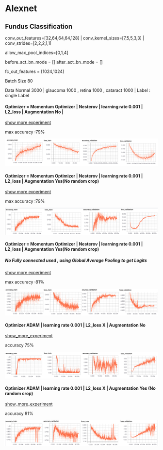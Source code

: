 # Alexnet

## Fundus Classification 

conv_out_features=[32,64,64,64,128] | conv_kernel_sizes=[7,5,5,3,3] | conv_strides=[2,2,2,1,1]

allow_max_pool_indices=[0,1,4]

before_act_bn_mode = [] after_act_bn_mode = []

fc_out_features = [1024,1024]

Batch Size 80 

Data Normal 3000 | glaucoma 1000 , retina 1000 , cataract 1000 | Label : single Label 



#### Optimizer = Momentum Optimizer | Nesterov | learning rate 0.001 | L2_loss | Augmentation No | 
[show more experiment](https://github.com/SoulDuck/Alexnet/blob/master/experiment/momentum/result_0.md)

max accuracy :79%

![Alt_text](readme_pic/fundus_0_result.png)

#### Optimizer = Momentum Optimizer | Nesterov | learning rate 0.001 | L2_loss | Augmentation Yes(No random crop)
[show more experiment](https://github.com/SoulDuck/Alexnet/blob/master/experiment/momentum/result_1.md)

max accuracy :79%

![Alt_text](readme_pic/fundus_6_0_result.png)


#### Optimizer = Momentum Optimizer | Nesterov | learning rate 0.001 | L2_loss | Augmentation Yes(No random crop)

##### No Fully connected used , using Global Average Pooling to get Logits

[show more experiment](https://github.com/SoulDuck/Alexnet/blob/master/experiment/momentum/result_2.md)

max accuracy :81%

![Alt_text](readme_pic/fundus_7_0_result.png)




#### Optimizer ADAM | learning rate 0.001 | L2_loss X | Augmentation No
[show_more_experiment](https://github.com/SoulDuck/Alexnet/blob/master/experiment/Adam/result_0.md)

accuracy 75%

![Alt_text](readme_pic/fundus_1_result.png)




#### Optimizer ADAM | learning rate 0.001 | L2_loss X | Augmentation Yes (No random crop)
[show_more_experiment](https://github.com/SoulDuck/Alexnet/blob/master/experiment/Adam/result_1.md)
 
accuracy 81%

![Alt_text](readme_pic/fundus_4_result.png)



